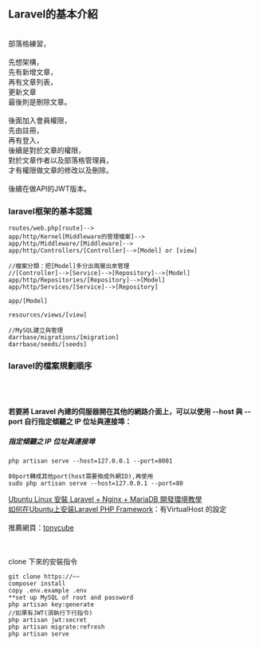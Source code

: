 ## Laravel的基本介紹
<br>
部落格練習，<br>
<br>
先想架構，<br>
先有新增文章，<br>
再有文章列表，<br>
更新文章<br>
最後則是刪除文章。<br>
<br>
後面加入會員權限，<br>
先由註冊，<br>
再有登入，<br>
後續是對於文章的權限，<br>
對於文章作者以及部落格管理員，<br>
才有權限做文章的修改以及刪除。<br>
<br>
後續在做API的JWT版本。<br>

### laravel框架的基本認識

~~~
routes/web.php[route]-->
app/http/Kernel[Middleware的管理檔案]-->
app/http/Middleware/[Middleware]-->
app/http/Controllers/[Controller]-->[Model] or [view]

//檔案分類：把[Model]多分出兩層出來管理
//[Controller]-->[Service]-->[Repository]-->[Model]
app/http/Repositories/[Repository]-->[Model]
app/http/Services/[Service]-->[Repository]

app/[Model]

resources/views/[view]

//MySQL建立與管理
darrbase/migrations/[migration]
darrbase/seeds/[seeds]

~~~

### laravel的檔案規劃順序

<br>
<br>

#### 若要將 Laravel 內建的伺服器開在其他的網路介面上，可以以使用 --host 與 --port 自行指定傾聽之 IP 位址與連接埠：

##### 指定傾聽之 IP 位址與連接埠

~~~
php artisan serve --host=127.0.0.1 --port=8001

80port轉成其他port(host需要換成外網ID),再使用
sudo php artisan serve --host=127.0.0.1 --port=80
~~~

<a href="https://blog.gtwang.org/linux/ubuntu-linux-laravel-nginx-mariadb-installation-tutorial/">Ubuntu Linux 安裝 Laravel + Nginx + MariaDB 開發環境教學</a><br>
<a href="https://www.howtoing.com/install-laravel-php-framework-on-ubuntu">如何在Ubuntu上安装Laravel PHP Framework</a>：有VirtualHost 的設定<br>
<br>
推薦網頁：<a href="https://blog.tonycube.com/">tonycube</a><br>
<a href=""></a><br>
<a href=""></a><br>


clone 下來的安裝指令
~~~
git clone https://~~
composer install 
copy .env.example .env
**set up MySQL of root and password
php artisan key:generate
//如果有JWT(須執行下行指令)
php artisan jwt:secret
php artisan migrate:refresh
php artisan serve
~~~


